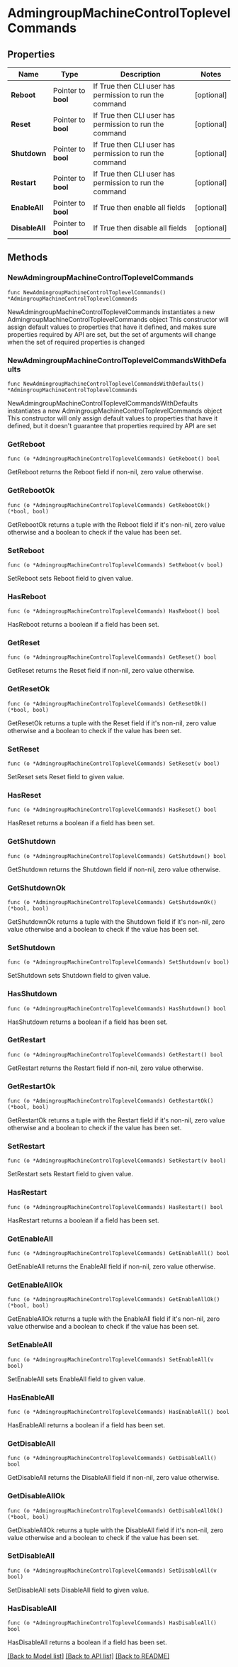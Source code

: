 # AdmingroupMachineControlToplevelCommands

## Properties

Name | Type | Description | Notes
------------ | ------------- | ------------- | -------------
**Reboot** | Pointer to **bool** | If True then CLI user has permission to run the command | [optional] 
**Reset** | Pointer to **bool** | If True then CLI user has permission to run the command | [optional] 
**Shutdown** | Pointer to **bool** | If True then CLI user has permission to run the command | [optional] 
**Restart** | Pointer to **bool** | If True then CLI user has permission to run the command | [optional] 
**EnableAll** | Pointer to **bool** | If True then enable all fields | [optional] 
**DisableAll** | Pointer to **bool** | If True then disable all fields | [optional] 

## Methods

### NewAdmingroupMachineControlToplevelCommands

`func NewAdmingroupMachineControlToplevelCommands() *AdmingroupMachineControlToplevelCommands`

NewAdmingroupMachineControlToplevelCommands instantiates a new AdmingroupMachineControlToplevelCommands object
This constructor will assign default values to properties that have it defined,
and makes sure properties required by API are set, but the set of arguments
will change when the set of required properties is changed

### NewAdmingroupMachineControlToplevelCommandsWithDefaults

`func NewAdmingroupMachineControlToplevelCommandsWithDefaults() *AdmingroupMachineControlToplevelCommands`

NewAdmingroupMachineControlToplevelCommandsWithDefaults instantiates a new AdmingroupMachineControlToplevelCommands object
This constructor will only assign default values to properties that have it defined,
but it doesn't guarantee that properties required by API are set

### GetReboot

`func (o *AdmingroupMachineControlToplevelCommands) GetReboot() bool`

GetReboot returns the Reboot field if non-nil, zero value otherwise.

### GetRebootOk

`func (o *AdmingroupMachineControlToplevelCommands) GetRebootOk() (*bool, bool)`

GetRebootOk returns a tuple with the Reboot field if it's non-nil, zero value otherwise
and a boolean to check if the value has been set.

### SetReboot

`func (o *AdmingroupMachineControlToplevelCommands) SetReboot(v bool)`

SetReboot sets Reboot field to given value.

### HasReboot

`func (o *AdmingroupMachineControlToplevelCommands) HasReboot() bool`

HasReboot returns a boolean if a field has been set.

### GetReset

`func (o *AdmingroupMachineControlToplevelCommands) GetReset() bool`

GetReset returns the Reset field if non-nil, zero value otherwise.

### GetResetOk

`func (o *AdmingroupMachineControlToplevelCommands) GetResetOk() (*bool, bool)`

GetResetOk returns a tuple with the Reset field if it's non-nil, zero value otherwise
and a boolean to check if the value has been set.

### SetReset

`func (o *AdmingroupMachineControlToplevelCommands) SetReset(v bool)`

SetReset sets Reset field to given value.

### HasReset

`func (o *AdmingroupMachineControlToplevelCommands) HasReset() bool`

HasReset returns a boolean if a field has been set.

### GetShutdown

`func (o *AdmingroupMachineControlToplevelCommands) GetShutdown() bool`

GetShutdown returns the Shutdown field if non-nil, zero value otherwise.

### GetShutdownOk

`func (o *AdmingroupMachineControlToplevelCommands) GetShutdownOk() (*bool, bool)`

GetShutdownOk returns a tuple with the Shutdown field if it's non-nil, zero value otherwise
and a boolean to check if the value has been set.

### SetShutdown

`func (o *AdmingroupMachineControlToplevelCommands) SetShutdown(v bool)`

SetShutdown sets Shutdown field to given value.

### HasShutdown

`func (o *AdmingroupMachineControlToplevelCommands) HasShutdown() bool`

HasShutdown returns a boolean if a field has been set.

### GetRestart

`func (o *AdmingroupMachineControlToplevelCommands) GetRestart() bool`

GetRestart returns the Restart field if non-nil, zero value otherwise.

### GetRestartOk

`func (o *AdmingroupMachineControlToplevelCommands) GetRestartOk() (*bool, bool)`

GetRestartOk returns a tuple with the Restart field if it's non-nil, zero value otherwise
and a boolean to check if the value has been set.

### SetRestart

`func (o *AdmingroupMachineControlToplevelCommands) SetRestart(v bool)`

SetRestart sets Restart field to given value.

### HasRestart

`func (o *AdmingroupMachineControlToplevelCommands) HasRestart() bool`

HasRestart returns a boolean if a field has been set.

### GetEnableAll

`func (o *AdmingroupMachineControlToplevelCommands) GetEnableAll() bool`

GetEnableAll returns the EnableAll field if non-nil, zero value otherwise.

### GetEnableAllOk

`func (o *AdmingroupMachineControlToplevelCommands) GetEnableAllOk() (*bool, bool)`

GetEnableAllOk returns a tuple with the EnableAll field if it's non-nil, zero value otherwise
and a boolean to check if the value has been set.

### SetEnableAll

`func (o *AdmingroupMachineControlToplevelCommands) SetEnableAll(v bool)`

SetEnableAll sets EnableAll field to given value.

### HasEnableAll

`func (o *AdmingroupMachineControlToplevelCommands) HasEnableAll() bool`

HasEnableAll returns a boolean if a field has been set.

### GetDisableAll

`func (o *AdmingroupMachineControlToplevelCommands) GetDisableAll() bool`

GetDisableAll returns the DisableAll field if non-nil, zero value otherwise.

### GetDisableAllOk

`func (o *AdmingroupMachineControlToplevelCommands) GetDisableAllOk() (*bool, bool)`

GetDisableAllOk returns a tuple with the DisableAll field if it's non-nil, zero value otherwise
and a boolean to check if the value has been set.

### SetDisableAll

`func (o *AdmingroupMachineControlToplevelCommands) SetDisableAll(v bool)`

SetDisableAll sets DisableAll field to given value.

### HasDisableAll

`func (o *AdmingroupMachineControlToplevelCommands) HasDisableAll() bool`

HasDisableAll returns a boolean if a field has been set.


[[Back to Model list]](../README.md#documentation-for-models) [[Back to API list]](../README.md#documentation-for-api-endpoints) [[Back to README]](../README.md)



